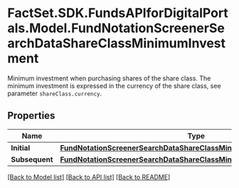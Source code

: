 # FactSet.SDK.FundsAPIforDigitalPortals.Model.FundNotationScreenerSearchDataShareClassMinimumInvestment
Minimum investment when purchasing shares of the share class. The minimum investment is expressed in the currency of the share class, see parameter `shareClass.currency`.

## Properties

Name | Type | Description | Notes
------------ | ------------- | ------------- | -------------
**Initial** | [**FundNotationScreenerSearchDataShareClassMinimumInvestmentInitial**](FundNotationScreenerSearchDataShareClassMinimumInvestmentInitial.md) |  | [optional] 
**Subsequent** | [**FundNotationScreenerSearchDataShareClassMinimumInvestmentSubsequent**](FundNotationScreenerSearchDataShareClassMinimumInvestmentSubsequent.md) |  | [optional] 

[[Back to Model list]](../README.md#documentation-for-models) [[Back to API list]](../README.md#documentation-for-api-endpoints) [[Back to README]](../README.md)


